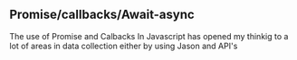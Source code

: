 <h2> Promise/callbacks/Await-async </h2>

</p> The use of Promise and Calbacks In Javascript has opened my thinkig to a lot of areas in data collection either by using Jason and API's </p>
